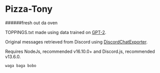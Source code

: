 # Pizza-Tony
######fresh out da oven


TOPPINGS.txt made using data trained on [GPT-2](https://github.com/openai/gpt-2).

Original messages retrieved from Discord using [DiscordChatExporter](https://github.com/Tyrrrz/DiscordChatExporter).

Requires NodeJs, recommended v16.10.0+ and Discord.js, recommended v13.6.0.


```waga baga bobo```
